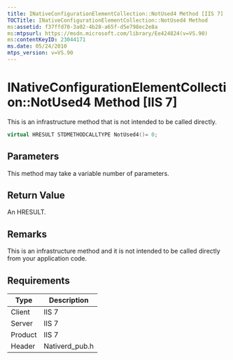 ```yaml
---
title: INativeConfigurationElementCollection::NotUsed4 Method [IIS 7]
TOCTitle: INativeConfigurationElementCollection::NotUsed4 Method
ms:assetid: f37ffd70-3a02-4b28-a65f-d5e798ec2e8a
ms:mtpsurl: https://msdn.microsoft.com/library/Ee424824(v=VS.90)
ms:contentKeyID: 23044171
ms.date: 05/24/2010
mtps_version: v=VS.90
---
```


# INativeConfigurationElementCollection::NotUsed4 Method \[IIS 7\]

This is an infrastructure method that is not intended to be called directly.

```cpp
virtual HRESULT STDMETHODCALLTYPE NotUsed4()= 0;
```

## Parameters

This method may take a variable number of parameters.

## Return Value

An HRESULT.

## Remarks

This is an infrastructure method and it is not intended to be called directly from your application code.

## Requirements

| Type | Description |
| --- | --- |
| Client | IIS 7 |
| Server | IIS 7 |
| Product | IIS 7 |
| Header | Nativerd_pub.h |
